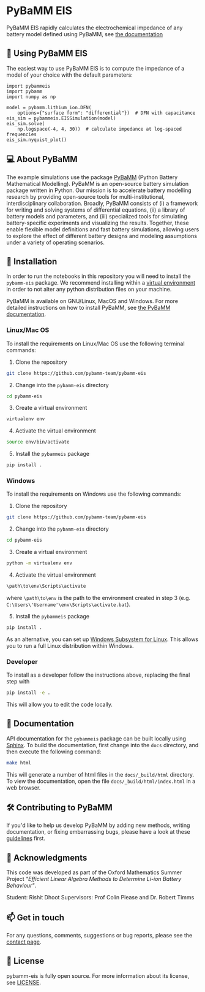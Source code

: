 # PyBaMM EIS

PyBaMM EIS rapidly calculates the electrochemical impedance of any battery model defined using PyBaMM, see [the documentation](https://pybamm-eis.readthedocs.io/en/latest/)

## 🔋 Using PyBaMM EIS

The easiest way to use PyBaMM EIS is to compute the impedance of a model of your choice with the default parameters:

```python3
import pybammeis
import pybamm
import numpy as np

model = pybamm.lithium_ion.DFN(
    options={"surface form": "differential"})  # DFN with capacitance
eis_sim = pybammeis.EISSimulation(model)
eis_sim.solve(
    np.logspace(-4, 4, 30))  # calculate impedance at log-spaced frequencies
eis_sim.nyquist_plot()
```

## 💻 About PyBaMM

The example simulations use the package [PyBaMM](www.pybamm.org) (Python Battery Mathematical Modelling). PyBaMM is an open-source battery simulation package
written in Python. Our mission is to accelerate battery modelling research by
providing open-source tools for multi-institutional, interdisciplinary collaboration.
Broadly, PyBaMM consists of
(i) a framework for writing and solving systems
of differential equations,
(ii) a library of battery models and parameters, and
(iii) specialized tools for simulating battery-specific experiments and visualizing the results.
Together, these enable flexible model definitions and fast battery simulations, allowing users to
explore the effect of different battery designs and modeling assumptions under a variety of operating scenarios.

## 🚀 Installation

In order to run the notebooks in this repository you will need to install the `pybamm-eis` package. We recommend installing within a [virtual environment](https://docs.python.org/3/tutorial/venv.html) in order to not alter any python distribution files on your machine.

PyBaMM is available on GNU/Linux, MacOS and Windows. For more detailed instructions on how to install PyBaMM, see [the PyBaMM documentation](https://pybamm.readthedocs.io/en/latest/install/GNU-linux.html#user-install).

### Linux/Mac OS

To install the requirements on Linux/Mac OS use the following terminal commands:

1. Clone the repository

```bash
git clone https://github.com/pybamm-team/pybamm-eis
```

2. Change into the `pybamm-eis` directory

```bash
cd pybamm-eis
```

3. Create a virtual environment

```bash
virtualenv env
```

4. Activate the virtual environment

```bash
source env/bin/activate
```

5. Install the `pybammeis` package

```bash
pip install .
```

### Windows

To install the requirements on Windows use the following commands:

1. Clone the repository

```bash
git clone https://github.com/pybamm-team/pybamm-eis
```

2. Change into the `pybamm-eis` directory

```bash
cd pybamm-eis
```

3. Create a virtual environment

```bash
python -m virtualenv env
```

4. Activate the virtual environment

```bash
\path\to\env\Scripts\activate
```

where `\path\to\env` is the path to the environment created in step 3 (e.g. `C:\Users\'Username'\env\Scripts\activate.bat`).

5. Install the `pybammeis` package

```bash
pip install .
```

As an alternative, you can set up [Windows Subsystem for Linux](https://docs.microsoft.com/en-us/windows/wsl/about). This allows you to run a full Linux distribution within Windows.

### Developer

To install as a developer follow the instructions above, replacing the final step with

```bash
pip install -e .
```

This will allow you to edit the code locally.

## 📖 Documentation

API documentation for the `pybammeis` package can be built locally using [Sphinx](https://www.sphinx-doc.org/en/master/). To build the documentation, first change into the `docs` directory, and then execute the following command:

```bash
make html
```

This will generate a number of html files in the `docs/_build/html` directory. To view the documentation, open the file `docs/_build/html/index.html` in a web browser.

## 🛠️ Contributing to PyBaMM

If you'd like to help us develop PyBaMM by adding new methods, writing documentation, or fixing embarrassing bugs, please have a look at these [guidelines](https://github.com/pybamm-team/PyBaMM/blob/develop/CONTRIBUTING.md) first.

## 🎉 Acknowledgments

This code was developed as part of the Oxford Mathematics Summer Project _"Efficient Linear Algebra Methods to Determine Li-ion Battery Behaviour"_.

Student: Rishit Dhoot
Supervisors: Prof Colin Please and Dr. Robert Timms

## 📫 Get in touch

For any questions, comments, suggestions or bug reports, please see the
[contact page](https://www.pybamm.org/community).

## 📃 License

pybamm-eis is fully open source. For more information about its license, see [LICENSE](https://github.com/pybamm-team/pybamm-eis/blob/main/LICENSE.md).
